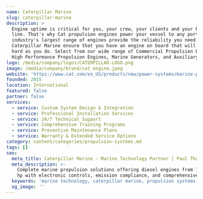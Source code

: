```yaml
---
name: Caterpillar Marine
slug: caterpillar-marine
description: >
  Engine uptime is critical for you, your crew, your clients and your bottom
  line. That's why Cat propulsion engines power your vessel to any port. The
  industry's largest range of engines provide the reliability you need.
  Caterpillar Marine ensure that you have an engine on board that will work as
  hard as you do. Select from our wide range of Commercial Propulsion Engines,
  High Performance Propulsion Engines, Marine Generators, and Auxiliary Engines.
logo: /media/company/logos/CATERPILLAR-LOGO.png
image: /media/company/brand/cat engine.jpeg
website: 'https://www.cat.com/en_US/products/new/power-systems/marine-power-systems.html'
founded: 2015
location: International
featured: false
partner: false
services:
  - service: Custom System Design & Integration
  - service: Professional Installation Services
  - service: 24/7 Technical Support
  - service: Comprehensive Training Programs
  - service: Preventive Maintenance Plans
  - service: Warranty & Extended Service Options
category: content/categories/propulsion-systems.md
tags: []
seo:
  meta_title: Caterpillar Marine - Marine Technology Partner | Paul Thames
  meta_description: >-
    Complete marine propulsion solutions offering diesel engines from 100-10,000
    hp with electronic controls, emission compliance, and comprehensive suppo
  keywords: 'marine technology, caterpillar marine, propulsion systems'
  og_image: ''
---
```


